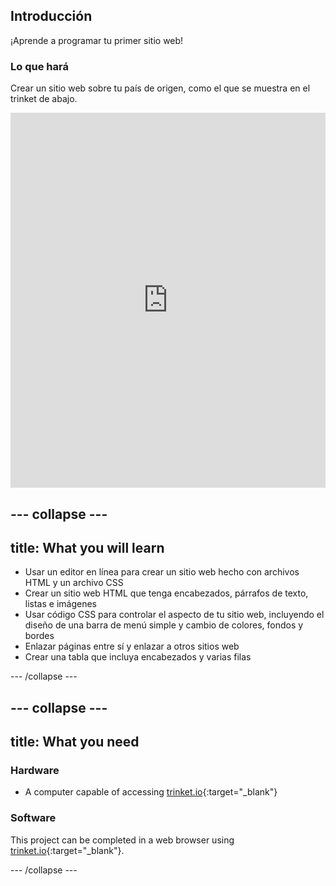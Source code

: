 ## Introducción

¡Aprende a programar tu primer sitio web!

### Lo que hará

Crear un sitio web sobre tu país de origen, como el que se muestra en el trinket de abajo.

<div class="scratch-preview">
  <iframe src="https://trinket.io/embed/html/8d5e6e8aad" width="100%" height="600" frameborder="0" marginwidth="0" marginheight="0" allowfullscreen></iframe>
</div>

## \--- collapse \---

## title: What you will learn

+ Usar un editor en línea para crear un sitio web hecho con archivos HTML y un archivo CSS
+ Crear un sitio web HTML que tenga encabezados, párrafos de texto, listas e imágenes
+ Usar código CSS para controlar el aspecto de tu sitio web, incluyendo el diseño de una barra de menú simple y cambio de colores, fondos y bordes
+ Enlazar páginas entre sí y enlazar a otros sitios web
+ Crear una tabla que incluya encabezados y varias filas

\--- /collapse \---

## \--- collapse \---

## title: What you need

### Hardware

+ A computer capable of accessing [trinket.io](https://trinket.io){:target="_blank"}

### Software

This project can be completed in a web browser using [trinket.io](https://trinket.io){:target="_blank"}.

\--- /collapse \---
